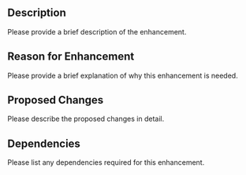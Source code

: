 ## Description

Please provide a brief description of the enhancement.

## Reason for Enhancement

Please provide a brief explanation of why this enhancement is needed.

## Proposed Changes

Please describe the proposed changes in detail.

## Dependencies

Please list any dependencies required for this enhancement.
